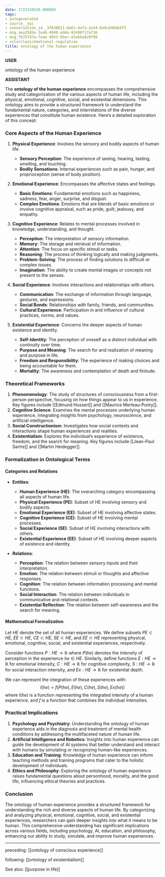 ```yaml
---
date: 1722150156.800609
tags:
- autogenerated
- source__oai
- conversation_id__3f630811-0a61-4efa-a144-6e9c648dbdf3
- msg_aaa2505e-3aa6-4940-adda-92496f17a716
- msg_fb75747a-7aae-4952-85ec-d1e66a829f98
- colorclass/emotional-regulation
title: ontology of the human experience
---
```


**USER**

ontology of the human experience


**ASSISTANT**

The **ontology of the human experience** encompasses the comprehensive study and categorization of the various aspects of human life, including the physical, emotional, cognitive, social, and existential dimensions. This ontology aims to provide a structured framework to understand the fundamental nature, categories, and interrelations of the diverse experiences that constitute human existence. Here’s a detailed exploration of this concept:

### Core Aspects of the Human Experience

1. **Physical Experience**: Involves the sensory and bodily aspects of human life.
   - **Sensory Perception**: The experience of seeing, hearing, tasting, smelling, and touching.
   - **Bodily Sensations**: Internal experiences such as pain, hunger, and proprioception (sense of body position).

2. **Emotional Experience**: Encompasses the affective states and feelings.
   - **Basic Emotions**: Fundamental emotions such as happiness, sadness, fear, anger, surprise, and disgust.
   - **Complex Emotions**: Emotions that are blends of basic emotions or involve cognitive appraisal, such as pride, guilt, jealousy, and empathy.

3. **Cognitive Experience**: Relates to mental processes involved in knowledge, understanding, and thought.
   - **Perception**: The interpretation of sensory information.
   - **Memory**: The storage and retrieval of information.
   - **Attention**: The focus on specific stimuli or tasks.
   - **Reasoning**: The process of thinking logically and making judgments.
   - **Problem-Solving**: The process of finding solutions to difficult or complex issues.
   - **Imagination**: The ability to create mental images or concepts not present to the senses.

4. **Social Experience**: Involves interactions and relationships with others.
   - **Communication**: The exchange of information through language, gestures, and expressions.
   - **Social Bonds**: Relationships with family, friends, and communities.
   - **Cultural Experience**: Participation in and influence of cultural practices, norms, and values.

5. **Existential Experience**: Concerns the deeper aspects of human existence and identity.
   - **Self-Identity**: The perception of oneself as a distinct individual with continuity over time.
   - **Purpose and Meaning**: The search for and realization of meaning and purpose in life.
   - **Freedom and Responsibility**: The experience of making choices and being accountable for them.
   - **Mortality**: The awareness and contemplation of death and finitude.

### Theoretical Frameworks

1. **Phenomenology**: The study of structures of consciousness from a first-person perspective, focusing on how things appear to us in experience. Key figures include [[Edmund Husserl]] and [[Maurice Merleau-Ponty]].
2. **Cognitive Science**: Examines the mental processes underlying human experience, integrating insights from psychology, neuroscience, and artificial intelligence.
3. **Social Constructionism**: Investigates how social contexts and interactions shape human experiences and realities.
4. **Existentialism**: Explores the individual’s experience of existence, freedom, and the search for meaning. Key figures include [[Jean-Paul Sartre]] and [[Martin Heidegger]].

### Formalization in Ontological Terms

#### Categories and Relations

- **Entities**:
  - **Human Experience (HE)**: The overarching category encompassing all aspects of human life.
  - **Physical Experience (PE)**: Subset of HE involving sensory and bodily aspects.
  - **Emotional Experience (EE)**: Subset of HE involving affective states.
  - **Cognitive Experience (CE)**: Subset of HE involving mental processes.
  - **Social Experience (SE)**: Subset of HE involving interactions with others.
  - **Existential Experience (EE)**: Subset of HE involving deeper aspects of existence and identity.

- **Relations**:
  - **Perception**: The relation between sensory inputs and their interpretation.
  - **Emotion**: The relation between stimuli or thoughts and affective responses.
  - **Cognition**: The relation between information processing and mental functions.
  - **Social Interaction**: The relation between individuals in communicative and relational contexts.
  - **Existential Reflection**: The relation between self-awareness and the search for meaning.

#### Mathematical Formalization

Let $HE$ denote the set of all human experiences. We define subsets $PE \subset HE$, $EE \subset HE$, $CE \subset HE$, $SE \subset HE$, and $EE \subset HE$ representing physical, emotional, cognitive, social, and existential experiences, respectively.

Consider functions $P: HE \rightarrow \mathbb{R}$ where $P(he)$ denotes the intensity of perception in the experience $he \in HE$. Similarly, define functions $E: HE \rightarrow \mathbb{R}$ for emotional intensity, $C: HE \rightarrow \mathbb{R}$ for cognitive complexity, $S: HE \rightarrow \mathbb{R}$ for social interaction intensity, and $Ex: HE \rightarrow \mathbb{R}$ for existential depth.

We can represent the integration of these experiences with:
$$ I(he) = f(P(he), E(he), C(he), S(he), Ex(he)) $$
where $I(he)$ is a function representing the integrated intensity of a human experience, and $f$ is a function that combines the individual intensities.

### Practical Implications

1. **Psychology and Psychiatry**: Understanding the ontology of human experience aids in the diagnosis and treatment of mental health conditions by addressing the multifaceted nature of human life.
2. **Artificial Intelligence and Robotics**: Insights into human experience can guide the development of AI systems that better understand and interact with humans by simulating or recognizing human-like experiences.
3. **Education and Training**: Knowledge of human experience can inform teaching methods and training programs that cater to the holistic development of individuals.
4. **Ethics and Philosophy**: Exploring the ontology of human experience raises fundamental questions about personhood, morality, and the good life, influencing ethical theories and practices.

### Conclusion

The ontology of human experience provides a structured framework for understanding the rich and diverse aspects of human life. By categorizing and analyzing physical, emotional, cognitive, social, and existential experiences, researchers can gain deeper insights into what it means to be human. This comprehensive understanding has significant implications across various fields, including psychology, AI, education, and philosophy, enhancing our ability to study, simulate, and improve human experiences.


---

preceding: [[ontology of conscious experience]]  


following: [[ontology of existentialism]]

See also: [[purpose in life]]